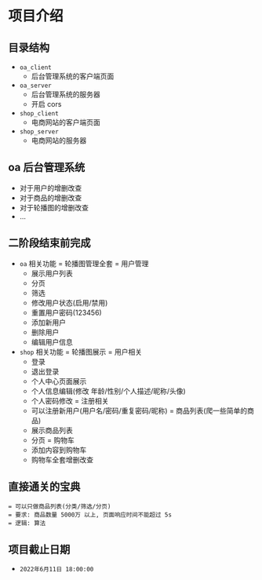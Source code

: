# 项目介绍

## 目录结构
  - `oa_client`
    + 后台管理系统的客户端页面
  - `oa_server`
    + 后台管理系统的服务器
    + 开启 cors
  - `shop_client`
    + 电商网站的客户端页面
  - `shop_server`
    + 电商网站的服务器

## oa 后台管理系统
  - 对于用户的增删改查
  - 对于商品的增删改查
  - 对于轮播图的增删改查
  - ...

## 二阶段结束前完成
  - `oa` 相关功能
    = 轮播图管理全套
    = 用户管理
      + 展示用户列表
      + 分页
      + 筛选
      + 修改用户状态(启用/禁用)
      + 重置用户密码(123456)
      + 添加新用户
      + 删除用户
      + 编辑用户信息
  - `shop` 相关功能
    = 轮播图展示
    = 用户相关
      + 登录
      + 退出登录
      + 个人中心页面展示
      + 个人信息编辑(修改 年龄/性别/个人描述/昵称/头像)
      + 个人密码修改
    = 注册相关
      + 可以注册新用户(用户名/密码/重复密码/昵称)
    = 商品列表(爬一些简单的商品)
      + 展示商品列表
      + 分页
    = 购物车
      + 添加内容到购物车
      + 购物车全套增删改查

## 直接通关的宝典
    = 可以只做商品列表(分类/筛选/分页)
    = 要求: 商品数量 5000万 以上, 页面响应时间不能超过 5s
    = 逻辑: 算法

## 项目截止日期
  - `2022年6月11日 18:00:00`
